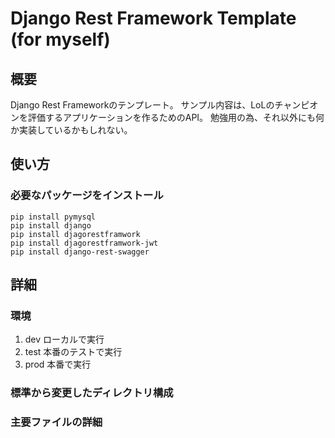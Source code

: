 # Django Rest Framework Template (for myself)

## 概要
Django Rest Frameworkのテンプレート。
サンプル内容は、LoLのチャンピオンを評価するアプリケーションを作るためのAPI。
勉強用の為、それ以外にも何か実装しているかもしれない。

## 使い方
### 必要なパッケージをインストール
```
pip install pymysql
pip install django
pip install djagorestframwork
pip install djagorestframwork-jwt
pip install django-rest-swagger
```

## 詳細
### 環境
1. dev ローカルで実行
2. test 本番のテストで実行
3. prod 本番で実行

### 標準から変更したディレクトリ構成
### 主要ファイルの詳細
